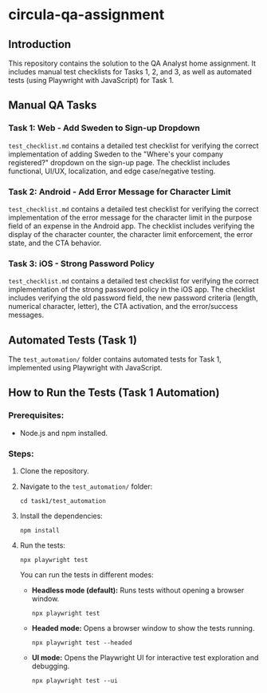 # circula-qa-assignment

## Introduction

This repository contains the solution to the QA Analyst home assignment. It includes manual test checklists for Tasks 1, 2, and 3, as well as automated tests (using Playwright with JavaScript) for Task 1.


## Manual QA Tasks

### Task 1: Web - Add Sweden to Sign-up Dropdown

`test_checklist.md` contains a detailed test checklist for verifying the correct implementation of adding Sweden to the "Where's your company registered?" dropdown on the sign-up page. The checklist includes functional, UI/UX, localization, and edge case/negative testing.

### Task 2: Android - Add Error Message for Character Limit

`test_checklist.md` contains a detailed test checklist for verifying the correct implementation of the error message for the character limit in the purpose field of an expense in the Android app. The checklist includes verifying the display of the character counter, the character limit enforcement, the error state, and the CTA behavior.

### Task 3: iOS - Strong Password Policy

`test_checklist.md` contains a detailed test checklist for verifying the correct implementation of the strong password policy in the iOS app. The checklist includes verifying the old password field, the new password criteria (length, numerical character, letter), the CTA activation, and the error/success messages.

## Automated Tests (Task 1)

The `test_automation/` folder contains automated tests for Task 1, implemented using Playwright with JavaScript.

## How to Run the Tests (Task 1 Automation)

### Prerequisites:

*   Node.js and npm installed.

### Steps:

1.  Clone the repository.
2.  Navigate to the `test_automation/` folder:

    ```
    cd task1/test_automation
    ```

3.  Install the dependencies:

    ```
    npm install
    ```

4.  Run the tests:

    ```
    npx playwright test
    ```

    You can run the tests in different modes:

    *   **Headless mode (default):** Runs tests without opening a browser window.

        ```
        npx playwright test
        ```

    *   **Headed mode:** Opens a browser window to show the tests running.

        ```
        npx playwright test --headed
        ```

    *   **UI mode:** Opens the Playwright UI for interactive test exploration and debugging.

        ```
        npx playwright test --ui
        ```


  